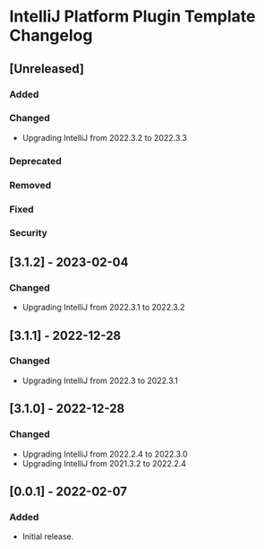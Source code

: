 <!-- Keep a Changelog guide -> https://keepachangelog.com -->

# IntelliJ Platform Plugin Template Changelog

## [Unreleased]
### Added

### Changed
- Upgrading IntelliJ from 2022.3.2 to 2022.3.3

### Deprecated

### Removed

### Fixed

### Security

## [3.1.2] - 2023-02-04
### Changed
- Upgrading IntelliJ from 2022.3.1 to 2022.3.2

## [3.1.1] - 2022-12-28
### Changed
- Upgrading IntelliJ from 2022.3 to 2022.3.1

## [3.1.0] - 2022-12-28
### Changed
- Upgrading IntelliJ from 2022.2.4 to 2022.3.0
- Upgrading IntelliJ from 2021.3.2 to 2022.2.4

## [0.0.1] - 2022-02-07
### Added
- Initial release.